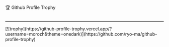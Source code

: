 🏆 Github Profile Trophy <br /><br />
<hr />
[![trophy](https://github-profile-trophy.vercel.app/?username=morozh&theme=onedark)](https://github.com/ryo-ma/github-profile-trophy)
